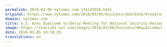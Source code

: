 ```yaml
---
permalink: 2018-03-05-nytimes.com-134245558.html
original: https://www.nytimes.com/2018/03/05/business/dealbook/broadcom-qualcomm-cfius.html?partner=rss&amp;emc=rss
domain: nytimes.com
title: U.S. Asks Qualcomm to Delay Meeting for National Security Review of Broadcom Bid
image: https://static01.nyt.com/images/2018/03/06/business/06qualcomm/06qualcomm-mediumThreeByTwo440.jpg
date: 2018-03-05 19:18:29
translations: en
---
```


